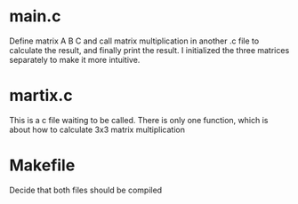# main.c
Define matrix A B C and call matrix multiplication in another .c file to calculate the result, and finally print the result. I initialized the three matrices separately to make it more intuitive.

# martix.c
This is a c file waiting to be called. There is only one function, which is about how to calculate 3x3 matrix multiplication

# Makefile
Decide that both files should be compiled